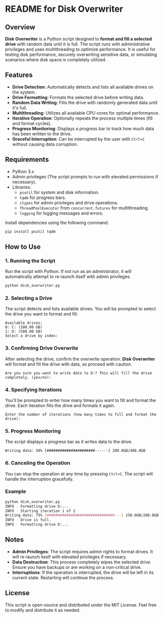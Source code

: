 # README for Disk Overwriter

## Overview

**Disk Overwriter** is a Python script designed to **format and fill a selected drive** with random data until it is full. The script runs with administrative privileges and uses multithreading to optimize performance. It is useful for testing disk performance, securely overwriting sensitive data, or simulating scenarios where disk space is completely utilized.

## Features
- **Drive Detection**: Automatically detects and lists all available drives on the system.
- **Drive Formatting**: Formats the selected drive before writing data.
- **Random Data Writing**: Fills the drive with randomly generated data until it's full.
- **Multithreading**: Utilizes all available CPU cores for optimal performance.
- **Iterative Operation**: Optionally repeats the process multiple times (fill and format cycles).
- **Progress Monitoring**: Displays a progress bar to track how much data has been written to the drive.
- **Graceful Interruption**: Can be interrupted by the user with `Ctrl+C` without causing data corruption.

## Requirements
- Python 3.x
- Admin privileges (The script prompts to run with elevated permissions if necessary).
- Libraries:
  - `psutil` for system and disk information.
  - `tqdm` for progress bars.
  - `ctypes` for admin privileges and drive operations.
  - `ThreadPoolExecutor` from `concurrent.futures` for multithreading.
  - `logging` for logging messages and errors.

Install dependencies using the following command:

```bash
pip install psutil tqdm
```

## How to Use

### 1. Running the Script
Run the script with Python. If not run as an administrator, it will automatically attempt to re-launch itself with admin privileges.

```bash
python disk_overwriter.py
```

### 2. Selecting a Drive
The script detects and lists available drives. You will be prompted to select the drive you want to format and fill.

```text
Available drives:
0: C: (100.00 GB)
1: D: (500.00 GB)
Select a drive by index: 
```

### 3. Confirming Drive Overwrite
After selecting the drive, confirm the overwrite operation. **Disk Overwriter** will format and fill the drive with data, so proceed with caution.

```text
Are you sure you want to write data to D:? This will fill the drive completely. (yes/no): 
```

### 4. Specifying Iterations
You'll be prompted to enter how many times you want to fill and format the drive. Each iteration fills the drive and formats it again.

```text
Enter the number of iterations (how many times to fill and format the drive): 
```

### 5. Progress Monitoring
The script displays a progress bar as it writes data to the drive.

```text
Writing data: 50% [######################------] 200.0GB/400.0GB
```

### 6. Canceling the Operation
You can stop the operation at any time by pressing `Ctrl+C`. The script will handle the interruption gracefully.

### Example

```bash
python disk_overwriter.py
INFO - Formatting drive D:...
INFO - Starting iteration 1 of 2
Writing data: 75% [###############################---] 150.0GB/200.0GB
INFO - Drive is full.
INFO - Formatting drive D:...
```

## Notes

- **Admin Privileges**: The script requires admin rights to format drives. It will re-launch itself with elevated privileges if necessary.
- **Data Destruction**: This process completely wipes the selected drive. Ensure you have backups or are working on a non-critical drive.
- **Interruptions**: If the operation is interrupted, the drive will be left in its current state. Restarting will continue the process.

## License
This script is open-source and distributed under the MIT License. Feel free to modify and distribute it as needed.
